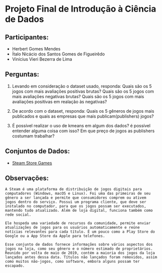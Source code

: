# Projeto Final de Introdução à Ciência de Dados
 
## Participantes:
- Herbert Gomes Mendes
- Ítalo Nicácio dos Santos Gomes de Figueirêdo
- Vinícius Vieri Bezerra de Lima
 
## Perguntas:
 
1. Levando em consideração o dataset usado, responda: Quais são os 5 jogos com mais avaliações positivas brutas? Quais são os 5 jogos com mais avaliações negativas brutas? Quais são os 5 jogos com mais avaliações positivas em realação às negativas?

2. De acordo com o dataset, responda: Quais os 5 gêneros de jogos mais publicados e quais as empresas que mais publicam(publishers) jogos?

4. É possível realizar o uso de kmeans em algum dos dados? é possível entender alguma coisa com isso? Em que preço de jogos as publishers costumam trabalhar?
 
## Conjuntos de Dados:
- [Steam Store Games](https://www.kaggle.com/nikdavis/steam-store-games?select=steam.csv)



## Observações:
    A Steam é uma plataforma de distribuição de jogos digitais para computadores (Windows, macOS e Linux). Foi uma das primeiras de seu gênero a ser lançada e permite que consumidores comprem ou ativem jogos dentro do serviço. Possui um programa cliente, que deve ser instalado no computador, para que os jogos possam ser executados, mantendo tudo atualizado. Além de loja digital, funciona também como rede social.
    
    Ele hospeda uma variedade de recursos da comunidade, permite enviar atualizações de jogos para os usuários automaticamente e reúne notícias relevantes para cada título. É um pouco como a Play Store do Google ou a App Store da Apple para telefones.
    
    Esse conjunto de dados fornece informações sobre vários aspectos dos jogos na loja, como seu gênero e o número estimado de proprietários. Reunido por volta de maio de 2019, contém a maioria dos jogos da loja lançados antes dessa data. Títulos não lançados foram removidos, assim como muitos não-jogos, como software, embora alguns possam ter escapado.




